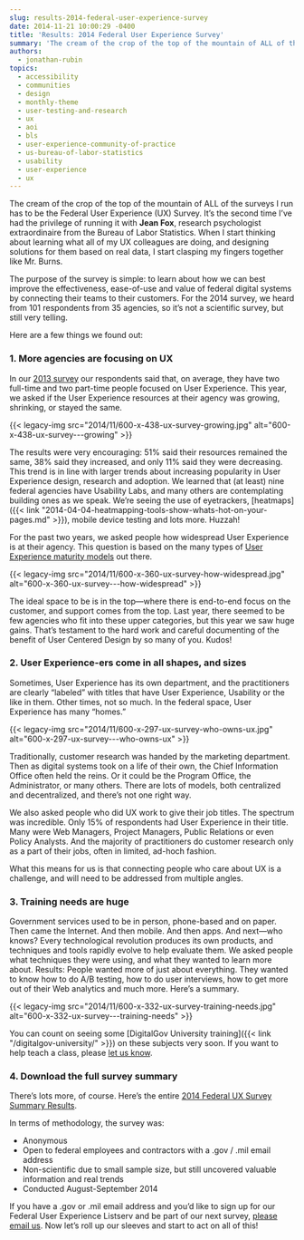 ```yaml
---
slug: results-2014-federal-user-experience-survey
date: 2014-11-21 10:00:29 -0400
title: 'Results: 2014 Federal User Experience Survey'
summary: 'The cream of the crop of the top of the mountain of ALL of the surveys I run has to be the Federal User Experience (UX) Survey. It&#8217;s the second time I&#8217;ve had the privilege of running it with Jean Fox, research psychologist extraordinaire from the Bureau of Labor Statistics. When I start thinking about learning'
authors:
  - jonathan-rubin
topics:
  - accessibility
  - communities
  - design
  - monthly-theme
  - user-testing-and-research
  - ux
  - aoi
  - bls
  - user-experience-community-of-practice
  - us-bureau-of-labor-statistics
  - usability
  - user-experience
  - ux
---
```


The cream of the crop of the top of the mountain of ALL of the surveys I run has to be the Federal User Experience (UX) Survey. It&#8217;s the second time I&#8217;ve had the privilege of running it with **Jean Fox**, research psychologist extraordinaire from the Bureau of Labor Statistics. When I start thinking about learning what all of my UX colleagues are doing, and designing solutions for them based on real data, I start clasping my fingers together like Mr. Burns.

The purpose of the survey is simple: to learn about how we can best improve the effectiveness, ease-of-use and value of federal digital systems by connecting their teams to their customers. For the 2014 survey, we heard from 101 respondents from 35 agencies, so it&#8217;s not a scientific survey, but still very telling.

Here are a few things we found out:

### 1. More agencies are focusing on UX

In our [2013 survey](https://s3.amazonaws.com/digitalgov/_legacy-img/2013/12/2013-Federal-UX-Survey.pptx) our respondents said that, on average, they have two full-time and two part-time people focused on User Experience. This year, we asked if the User Experience resources at their agency was growing, shrinking, or stayed the same.

{{< legacy-img src="2014/11/600-x-438-ux-survey-growing.jpg" alt="600-x-438-ux-survey\---growing" >}}

The results were very encouraging: 51% said their resources remained the same, 38% said they increased, and only 11% said they were decreasing. This trend is in line with larger trends about increasing popularity in User Experience design, research and adoption. We learned that (at least) nine federal agencies have Usability Labs, and many others are contemplating building ones as we speak. We&#8217;re seeing the use of eyetrackers, [heatmaps]({{< link "2014-04-04-heatmapping-tools-show-whats-hot-on-your-pages.md" >}}), mobile device testing and lots more. Huzzah!

For the past two years, we asked people how widespread User Experience is at their agency. This question is based on the many types of [User Experience maturity models](http://uxmag.com/articles/how-mature-is-your-organization-when-it-comes-to-ux) out there.

{{< legacy-img src="2014/11/600-x-360-ux-survey-how-widespread.jpg" alt="600-x-360-ux-survey\---how-widespread" >}}

The ideal space to be is in the top—where there is end-to-end focus on the customer, and support comes from the top. Last year, there seemed to be few agencies who fit into these upper categories, but this year we saw huge gains. That&#8217;s testament to the hard work and careful documenting of the benefit of User Centered Design by so many of you. Kudos!

### 2. User Experience-ers come in all shapes, and sizes

Sometimes, User Experience has its own department, and the practitioners are clearly &#8220;labeled&#8221; with titles that have User Experience, Usability or the like in them. Other times, not so much. In the federal space, User Experience has many &#8220;homes.&#8221;

{{< legacy-img src="2014/11/600-x-297-ux-survey-who-owns-ux.jpg" alt="600-x-297-ux-survey\---who-owns-ux" >}}

Traditionally, customer research was handed by the marketing department. Then as digital systems took on a life of their own, the Chief Information Office often held the reins. Or it could be the Program Office, the Administrator, or many others. There are lots of models, both centralized and decentralized, and there&#8217;s not one right way.

We also asked people who did UX work to give their job titles. The spectrum was incredible. Only 15% of respondents had User Experience in their title. Many were Web Managers, Project Managers, Public Relations or even Policy Analysts. And the majority of practitioners do customer research only as a part of their jobs, often in limited, ad-hoch fashion.

What this means for us is that connecting people who care about UX is a challenge, and will need to be addressed from multiple angles.

### 3. Training needs are huge

Government services used to be in person, phone-based and on paper. Then came the Internet. And then mobile. And then apps. And next—who knows? Every technological revolution produces its own products, and techniques and tools rapidly evolve to help evaluate them. We asked people what techniques they were using, and what they wanted to learn more about. Results: People wanted more of just about everything. They wanted to know how to do A/B testing, how to do user interviews, how to get more out of their Web analytics and much more. Here&#8217;s a summary.

{{< legacy-img src="2014/11/600-x-332-ux-survey-training-needs.jpg" alt="600-x-332-ux-survey\---training-needs" >}}

You can count on seeing some [DigitalGov University training]({{< link "/digitalgov-university/" >}}) on these subjects very soon. If you want to help teach a class, please [let us know](mailto:govux@gsa.gov).

### 4. Download the full survey summary

There&#8217;s lots more, of course. Here&#8217;s the entire [2014 Federal UX Survey Summary Results](https://s3.amazonaws.com/digitalgov/_legacy-img/2014/11/Federal-UX-survey-results-2014-external.pptx).

In terms of methodology, the survey was:

  * Anonymous
  * Open to federal employees and contractors with a .gov / .mil email address
  * Non-scientific due to small sample size, but still uncovered valuable information and real trends
  * Conducted August-September 2014

If you have a .gov or .mil email address and you&#8217;d like to sign up for our Federal User Experience Listserv and be part of our next survey, [please email us](mailto:govux@gsa.gov). Now let&#8217;s roll up our sleeves and start to act on all of this!
